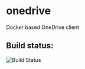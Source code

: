 # onedrive
Docker based OneDrive client

## Build status: 
![Build Status](https://travis-ci.com/cyberatz/docker-onedrive.svg)
